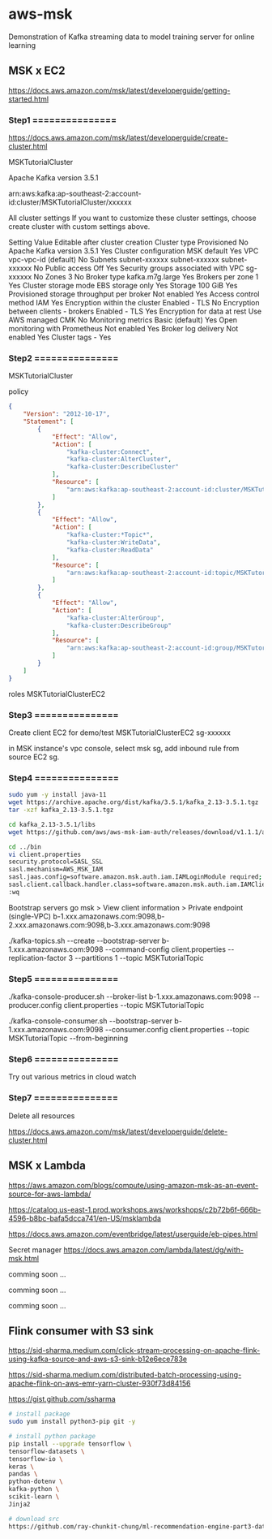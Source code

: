 # aws-msk

Demonstration of Kafka streaming data to model training server for online learning

## MSK x EC2

https://docs.aws.amazon.com/msk/latest/developerguide/getting-started.html

### Step1 ===============

https://docs.aws.amazon.com/msk/latest/developerguide/create-cluster.html

MSKTutorialCluster

Apache Kafka version
3.5.1

arn:aws:kafka:ap-southeast-2:account-id:cluster/MSKTutorialCluster/xxxxxx

All cluster settings
If you want to customize these cluster settings, choose create cluster with custom settings above.

Setting
Value
Editable after cluster creation
Cluster type	Provisioned	No
Apache Kafka version	3.5.1	Yes
Cluster configuration	MSK default	Yes
VPC	vpc-vpc-id (default)	No
Subnets	
subnet-xxxxxx 
subnet-xxxxxx 
subnet-xxxxxx 
No
Public access	Off	Yes
Security groups associated with VPC	
sg-xxxxxx 
No
Zones	3	No
Broker type	kafka.m7g.large	Yes
Brokers per zone	1	Yes
Cluster storage mode	EBS storage only	Yes
Storage	100 GiB	Yes
Provisioned storage throughput per broker	Not enabled	Yes
Access control method	IAM	Yes
Encryption within the cluster	Enabled - TLS	No
Encryption between clients - brokers	Enabled - TLS	Yes
Encryption for data at rest	Use AWS managed CMK	No
Monitoring metrics	Basic (default)	Yes
Open monitoring with Prometheus	Not enabled	Yes
Broker log delivery	Not enabled	Yes
Cluster tags	-	Yes

### Step2 ===============

MSKTutorialCluster

policy
```json
{
    "Version": "2012-10-17",
    "Statement": [
        {
            "Effect": "Allow",
            "Action": [
                "kafka-cluster:Connect",
                "kafka-cluster:AlterCluster",
                "kafka-cluster:DescribeCluster"
            ],
            "Resource": [
                "arn:aws:kafka:ap-southeast-2:account-id:cluster/MSKTutorialCluster/*"
            ]
        },
        {
            "Effect": "Allow",
            "Action": [
                "kafka-cluster:*Topic*",
                "kafka-cluster:WriteData",
                "kafka-cluster:ReadData"
            ],
            "Resource": [
                "arn:aws:kafka:ap-southeast-2:account-id:topic/MSKTutorialCluster/*"
            ]
        },
        {
            "Effect": "Allow",
            "Action": [
                "kafka-cluster:AlterGroup",
                "kafka-cluster:DescribeGroup"
            ],
            "Resource": [
                "arn:aws:kafka:ap-southeast-2:account-id:group/MSKTutorialCluster/*"
            ]
        }
    ]
}
```

roles
MSKTutorialClusterEC2


### Step3 ===============

Create client EC2 for demo/test
MSKTutorialClusterEC2
sg-xxxxxx

in MSK instance's vpc console, select msk sg, add inbound rule from source EC2 sg. 

### Step4 ===============


```bash
sudo yum -y install java-11
wget https://archive.apache.org/dist/kafka/3.5.1/kafka_2.13-3.5.1.tgz
tar -xzf kafka_2.13-3.5.1.tgz

cd kafka_2.13-3.5.1/libs
wget https://github.com/aws/aws-msk-iam-auth/releases/download/v1.1.1/aws-msk-iam-auth-1.1.1-all.jar

cd ../bin
vi client.properties
security.protocol=SASL_SSL
sasl.mechanism=AWS_MSK_IAM
sasl.jaas.config=software.amazon.msk.auth.iam.IAMLoginModule required;
sasl.client.callback.handler.class=software.amazon.msk.auth.iam.IAMClientCallbackHandler
:wq
```


Bootstrap servers
go msk > View client information > Private endpoint (single-VPC)
b-1.xxx.amazonaws.com:9098,b-2.xxx.amazonaws.com:9098,b-3.xxx.amazonaws.com:9098

./kafka-topics.sh --create --bootstrap-server b-1.xxx.amazonaws.com:9098 --command-config client.properties --replication-factor 3 --partitions 1 --topic MSKTutorialTopic

### Step5 ===============

./kafka-console-producer.sh --broker-list b-1.xxx.amazonaws.com:9098 --producer.config client.properties --topic MSKTutorialTopic


./kafka-console-consumer.sh --bootstrap-server b-1.xxx.amazonaws.com:9098 --consumer.config client.properties --topic MSKTutorialTopic --from-beginning


### Step6 ===============

Try out various metrics in cloud watch

### Step7 ===============

Delete all resources

https://docs.aws.amazon.com/msk/latest/developerguide/delete-cluster.html


## MSK x Lambda

https://aws.amazon.com/blogs/compute/using-amazon-msk-as-an-event-source-for-aws-lambda/

https://catalog.us-east-1.prod.workshops.aws/workshops/c2b72b6f-666b-4596-b8bc-bafa5dcca741/en-US/msklambda

https://docs.aws.amazon.com/eventbridge/latest/userguide/eb-pipes.html

Secret manager
https://docs.aws.amazon.com/lambda/latest/dg/with-msk.html

comming soon ... 

comming soon ... 

comming soon ... 



## Flink consumer with S3 sink 

https://sid-sharma.medium.com/click-stream-processing-on-apache-flink-using-kafka-source-and-aws-s3-sink-b12e6ece783e

https://sid-sharma.medium.com/distributed-batch-processing-using-apache-flink-on-aws-emr-yarn-cluster-930f73d84156

https://gist.github.com/ssharma


```bash
# install package
sudo yum install python3-pip git -y

# install python package
pip install --upgrade tensorflow \
tensorflow-datasets \
tensorflow-io \
keras \
pandas \
python-dotenv \
kafka-python \
scikit-learn \
Jinja2

# download src
https://github.com/ray-chunkit-chung/ml-recommendation-engine-part3-data-etl
```




